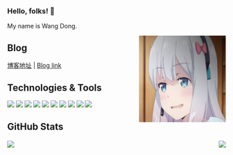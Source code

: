### Hello, folks! 👋

My name is Wang Dong.

<img align="right" src="./img/Erotic-comic.png" style="height:200px;width:200px;">

## Blog

[博客地址](https://w2gd.top) | [Blog link](https://wardendon.github.io)

## Technologies & Tools

![](https://img.shields.io/badge/Code-JavaScript-informational?style=flat&logo=javascript&logoColor=white&color=2bbc8a)
![](https://img.shields.io/badge/Code-TypeScript-informational?style=flat&logo=typescript&logoColor=white&color=2bbc8a)
![](https://img.shields.io/badge/Code-Vue-informational?style=flat&logo=vue.js&logoColor=white&color=2bbc8a)
![](https://img.shields.io/badge/Code-Flutter-informational?style=flat&logo=flutter&logoColor=white&color=2bbc8a)
![](https://img.shields.io/badge/Code-JAVA-informational?style=flat&logo=java&logoColor=white&color=2bbc8a)
![](https://img.shields.io/badge/Code-NodeJS-informational?style=flat&logo=node.js&logoColor=white&color=2bbc8a)
![](https://img.shields.io/badge/frame-uniapp-informational?style=flat&logo=uniapp&logoColor=white&color=2bbc8a)
![](https://img.shields.io/badge/frame-SpringBoot-informational?style=flat&logo=spring&logoColor=white&color=2bbc8a)
![](https://img.shields.io/badge/Tools-Docker-informational?style=flat&logo=docker&logoColor=white&color=2bbc8a)
![](https://img.shields.io/badge/Tools-MySQL-informational?style=flat&logo=mysql&logoColor=white&color=2bbc8a)

## GitHub Stats
<div style="display:flex">
<a href="https://github.com/wardendon"><img align="center" src="https://github-readme-stats.vercel.app/api/top-langs/?username=wardendon&layout=compact&hide=html,text,Less" /></a>
<div style="flex:1"></div>
<a href="https://github.com/wardendon"><img align="center" src="https://github-readme-stats.vercel.app/api?username=wardendon&show_icons=true&theme=dracula&count_private=true" /></a>
</div>

